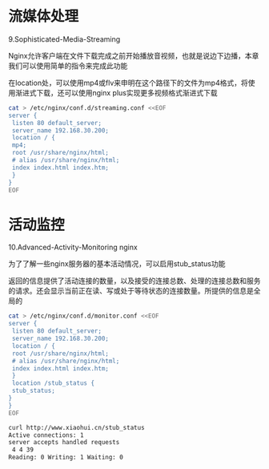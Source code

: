 # 流媒体处理

9.Sophisticated-Media-Streaming 

Nginx允许客户端在文件下载完成之前开始播放音视频，也就是说边下边播，本章我们可以使用简单的指令来完成此功能

在location处，可以使用mp4或flv来申明在这个路径下的文件为mp4格式，将使用渐进式下载，还可以使用nginx plus实现更多视频格式渐进式下载

```bash
cat > /etc/nginx/conf.d/streaming.conf <<EOF
server {
 listen 80 default_server; 
 server_name 192.168.30.200; 
 location / {
 mp4;
 root /usr/share/nginx/html;
 # alias /usr/share/nginx/html;
 index index.html index.htm;
 }
}
EOF
```

# 活动监控

10.Advanced-Activity-Monitoring nginx

为了了解一些nginx服务器的基本活动情况，可以启用stub_status功能

返回的信息提供了活动连接的数量，以及接受的连接总数、处理的连接总数和服务的请求。还会显示当前正在读、写或处于等待状态的连接数量。所提供的信息是全局的

```bash
cat > /etc/nginx/conf.d/monitor.conf <<EOF
server {
 listen 80 default_server; 
 server_name 192.168.30.200; 
 location / {
 root /usr/share/nginx/html;
 # alias /usr/share/nginx/html;
 index index.html index.htm;
 }
 location /stub_status {
 stub_status;
}
}
EOF
```

```bash
curl http://www.xiaohui.cn/stub_status
Active connections: 1 
server accepts handled requests
 4 4 39 
Reading: 0 Writing: 1 Waiting: 0 
```

